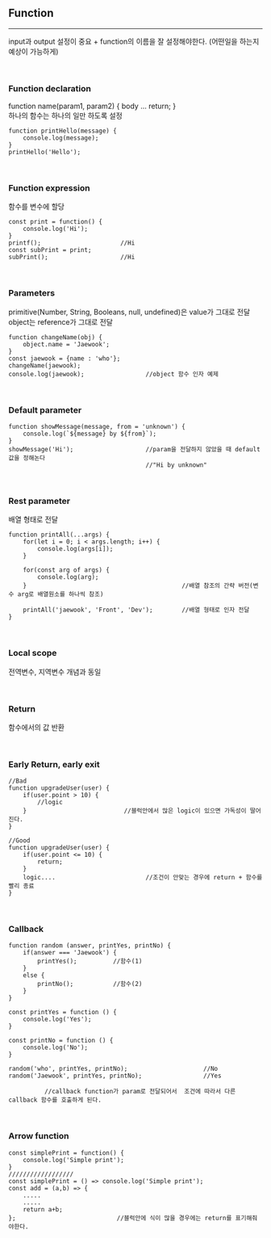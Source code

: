 ## Function
---
input과 output 설정이 중요 + function의 이름을 잘 설정해야한다. (어떤일을 하는지 예상이 가능하게)

<br>

### Function declaration
function name(param1, param2) { body ... return; } <br>
하나의 함수는 하나의 일만 하도록 설정 <br>
```JS
function printHello(message) {
    console.log(message);
}
printHello('Hello');
```
<br>

### Function expression
함수를 변수에 할당
```JS
const print = function() {
    console.log('Hi');
}
printf();                      //Hi
const subPrint = print;
subPrint();                    //Hi
```

<br>

### Parameters
primitive(Number, String, Booleans, null, undefined)은 value가 그대로 전달  <br>
object는 reference가 그대로 전달 <br>
```JS
function changeName(obj) {
    object.name = 'Jaewook';
}
const jaewook = {name : 'who'};
changeName(jaewook);
console.log(jaewook);                 //object 함수 인자 예제
```

<br>

### Default parameter
```JS
function showMessage(message, from = 'unknown') {
    console.log(`${message} by ${from}`);
}
showMessage('Hi');                    //param을 전달하지 않았을 때 default 값을 정해논다 
                                      //"Hi by unknown"
```

<br>

### Rest parameter
배열 형태로 전달
```JS
function printAll(...args) {
    for(let i = 0; i < args.length; i++) {
        console.log(args[i]);
    }

    for(const arg of args) {
        console.log(arg);     
    }                                           //배열 참조의 간략 버전(변수 arg로 배열원소를 하나씩 참조)                  

    printAll('jaewook', 'Front', 'Dev');        //배열 형태로 인자 전달
}
```

<br>

### Local scope
전역변수, 지역변수 개념과 동일

<br>

### Return
함수에서의 값 반환

<br>

### Early Return, early exit
```JS
//Bad
function upgradeUser(user) {
    if(user.point > 10) {
        //logic
    }                           //블럭안에서 많은 logic이 있으면 가독성이 딸어진다.
}

//Good
function upgradeUser(user) {
    if(user.point <= 10) {
        return;
    }  
    logic....                         //조건이 안맞는 경우에 return + 함수를 빨리 종료
}
```

<br>

### Callback
```JS 
function random (answer, printYes, printNo) {
    if(answer === 'Jaewook') {
        printYes();          //함수(1)
    }
    else {
        printNo();           //함수(2)
    }
}

const printYes = function () {
    console.log('Yes');
}     

const printNo = function () {
    console.log('No');
}

random('who', printYes, printNo);                     //No
random('Jaewook', printYes, printNo);                 //Yes  

          //callback function가 param로 전달되어서  조건에 따라서 다른 callback 함수를 호출하게 된다.
```

<br>

### Arrow function
```JS
const simplePrint = function() {
    console.log('Simple print');
}
//////////////////
const simplePrint = () => console.log('Simple print');
const add = (a,b) => {
    .....
    .....
    return a+b;
};                            //블럭안에 식이 많을 경우에는 return를 표기해줘야한다.
```




